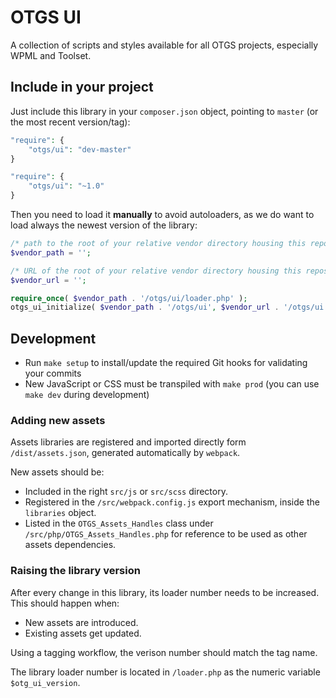 # OTGS UI

A collection of scripts and styles available for all OTGS projects, especially WPML and Toolset.

## Include in your project

Just include this library in your `composer.json` object, pointing to `master` (or the most recent version/tag):

```php
"require": {
	"otgs/ui": "dev-master"
}
```

```php
"require": {
	"otgs/ui": "~1.0"
}
```

Then you need to load it **manually** to avoid autoloaders, as we do want to load always the newest version of the library:

```php
/* path to the root of your relative vendor directory housing this repository, no trailing slash */
$vendor_path = '';

/* URL of the root of your relative vendor directory housing this repository, no trailing slash */
$vendor_url = '';

require_once( $vendor_path . '/otgs/ui/loader.php' );
otgs_ui_initialize( $vendor_path . '/otgs/ui', $vendor_url . '/otgs/ui' );
```

## Development

- Run `make setup` to install/update the required Git hooks for validating your commits
- New JavaScript or CSS must be transpiled with `make prod` (you can use `make dev` during development)

### Adding new assets

Assets libraries are registered and imported directly form `/dist/assets.json`, generated automatically by `webpack`.

New assets should be:

- Included in the right `src/js` or `src/scss` directory.
- Registered in the `/src/webpack.config.js` export mechanism, inside the `libraries` object.
- Listed in the `OTGS_Assets_Handles` class under `/src/php/OTGS_Assets_Handles.php` for reference to be used as other assets dependencies.

### Raising the library version

After every change in this library, its loader number needs to be increased. This should happen when:

- New assets are introduced.
- Existing assets get updated.

Using a tagging workflow, the verison number should match the tag name.

The library loader number is located in `/loader.php` as the numeric variable `$otg_ui_version`.
